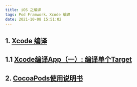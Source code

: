 ```yaml
---
title: iOS 之编译
tags: Pod Framwork、Xcode 编译
date: 2021-10-08 15:51:02
---
```


## 1. [Xcode 编译](https://xilankong.github.io/ios开发基础/2020/07/29/Xcode-build过程都做了什么.html)

## 1.1 [Xcode编译App（一）: 编译单个Target](https://blog.csdn.net/zhhelnice/article/details/91511626)

## 2. [CocoaPods使用说明书](https://xilankong.github.io/ios更多知识/2016/06/24/CocoaPods使用说明书.html)
